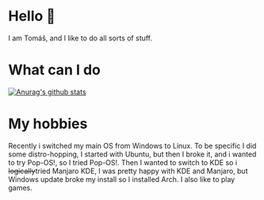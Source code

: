 # Hello 👋
I am Tomáš, and I like to do all sorts of stuff.

# What can I do
[![Anurag's github stats](https://github-readme-stats.vercel.app/api?username=Kendy205)](https://github.com/anuraghazra/github-readme-stats)


# My hobbies
Recently i switched my main OS from Windows to Linux. To be specific I did some distro-hopping, I started with Ubuntu, but then I broke it, and i wanted to try Pop-OS!, so I tried Pop-OS!. Then I wanted to switch to KDE so i ~~logically~~tried Manjaro KDE, I was pretty happy with KDE and Manjaro, but Windows update broke my install so I installed Arch.
I also like to play games.
